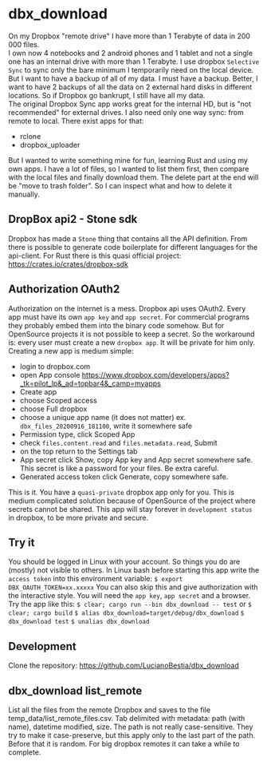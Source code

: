 [comment]: # (lmake_md_to_doc_comments segment start A)

# dbx_download

[comment]: # (lmake_cargo_toml_to_md start)

[comment]: # (lmake_cargo_toml_to_md end)

[comment]: # (lmake_lines_of_code start)

[comment]: # (lmake_lines_of_code end)

On my Dropbox "remote drive" I have more than 1 Terabyte of data in 200 000 files.  
I own now 4 notebooks and 2 android phones and 1 tablet and not a single one has an internal drive with more than 1 Terabyte. I use dropbox `Selective Sync` to sync only the bare minimum I temporarily need on the local device. But I want to have a backup of all of my data. I must have a backup. Better, I want to have 2 backups of all the data on 2 external hard disks in different locations. So if Dropbox go bankrupt, I still have all my data.  
The original Dropbox Sync app works great for the internal HD, but is "not recommended" for external drives. I also need only one way sync: from remote to local. There exist apps for that:
- rclone
- dropbox_uploader

But I wanted to write something mine for fun, learning Rust and using my own apps.
I have a lot of files, so I wanted to list them first, then compare with the local files and finally download them. The delete part at the end will be "move to trash folder". So I can inspect what and how to delete it manually.  

## DropBox api2 - Stone sdk

Dropbox has made a `Stone` thing that contains all the API definition. From there is possible to generate code boilerplate for different languages for the api-client. 
For Rust there is this quasi official project:  
<https://crates.io/crates/dropbox-sdk>  

## Authorization OAuth2

Authorization on the internet is a mess. Dropbox api uses OAuth2.
Every app must have its own `app key` and `app secret`. 
For commercial programs they probably embed them into the binary code somehow. But for OpenSource projects it is not possible to keep a secret. So the workaround is: every user must create a new `dropbox app`. It will be private for him only. Creating a new app is medium simple:
- login to dropbox.com
- open App console <https://www.dropbox.com/developers/apps?_tk=pilot_lp&_ad=topbar4&_camp=myapps>
- Create app
- choose Scoped access
- choose Full dropbox
- choose a unique app name (it does not matter) ex. `dbx_files_20200916_181100`, write it somewhere safe
- Permission type, click Scoped App
- check `files.content.read` and `files.metadata.read`, Submit
- on the top return to the Settings tab
- App secret click Show, copy App key and App secret somewhere safe. This secret is like a password for your files. Be extra careful.
- Generated access token click Generate, copy somewhere safe.

This is it. You have a `quasi-private` dropbox app only for you. 
This is medium complicated solution because of OpenSource of the project where secrets cannot be shared.
This app will stay forever in `development status` in dropbox, to be more private and secure.

## Try it

You should be logged in Linux with your account. So things you do are (mostly) not visible to others.
In Linux bash before starting this app write the `access token` into this environment variable:
`$ export DBX_OAUTH_TOKEN=xx.xxxxx`
You can also skip this and give authorization with the interactive style.
You will need the `app key`, `app secret` and a browser.
Try the app like this:
`$ clear; cargo run --bin dbx_download -- test`
or
`$ clear; cargo build`
`$ alias dbx_download=target/debug/dbx_download`
`$ dbx_download test`
`$ unalias dbx_download`

[comment]: # (lmake_md_to_doc_comments segment end A)

## Development

Clone the repository:
<https://github.com/LucianoBestia/dbx_download>  

## dbx_download list_remote

List all the files from the remote Dropbox and saves to the file temp_data/list_remote_files.csv.
Tab delimited with metadata: path (with name), datetime modified, size.
The path is not really case-sensitive. They try to make it case-preserve, but this apply only to the last part of the path. Before that it is random.
For big dropbox remotes it can take a while to complete.
